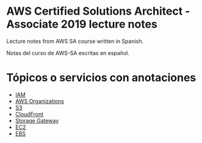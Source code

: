 # AWS Certified Solutions Architect - Associate 2019 lecture notes

Lecture notes from AWS SA course written in Spanish.

Notas del curso de AWS-SA escritas en español.

# Tópicos o servicios con anotaciones

- [IAM](/IAM)
- [AWS Organizations](/AWS_Organizations)
- [S3](/S3)
- [CloudFront](/CloudFront)
- [Storage Gateway](/Storage_Gateway)
- [EC2](/EC2)
- [EBS](/EBS)
